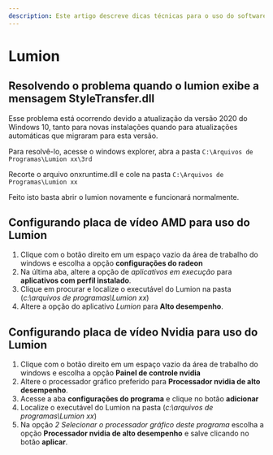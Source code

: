 ```yaml
---
description: Este artigo descreve dicas técnicas para o uso do software lumion
---
```


# Lumion

## Resolvendo o problema quando o lumion exibe a mensagem StyleTransfer.dll

Esse problema está ocorrendo devido a atualização da versão 2020 do Windows 10, tanto para novas instalações quando para atualizações automáticas que migraram para esta versão.

Para resolvê-lo, acesse o windows explorer, abra a pasta `C:\Arquivos de Programas\Lumion xx\3rd`

Recorte o arquivo onxruntime.dll e cole na pasta `C:\Arquivos de Programas\Lumion xx`

Feito isto basta abrir o lumion novamente e funcionará normalmente.

## Configurando placa de vídeo AMD para uso do Lumion

1. Clique com o botão direito em um espaço vazio da área de trabalho do windows e escolha a opção **configurações do radeon**
2. Na última aba, altere a opção de _aplicativos em execução_ para **aplicativos com perfil instalado**.
3. Clique em procurar e localize o executável do Lumion na pasta \(_c:\arquivos de programas\Lumion xx_\)
4. Altere a opção do aplicativo _Lumion_ para **Alto desempenho**.

## Configurando placa de vídeo Nvidia para uso do Lumion

1. Clique com o botão direito em um espaço vazio da área de trabalho do windows e escolha a opção **Painel de controle nvidia**
2. Altere o processador gráfico preferido para **Processador nvidia de alto desempenho**.
3. Acesse a aba **configurações do programa** e clique no botão **adicionar**
4. Localize o executável do Lumion na pasta \(_c:\arquivos de programas\Lumion xx_\)
5. Na opção _2 Selecionar o processador gráfico deste programa_ escolha a opção **Processador nvidia de alto desempenho** e salve clicando no botão **aplicar**.



